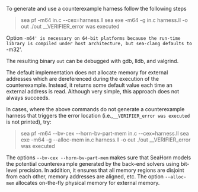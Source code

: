 To generate and use a counterexample harness follow the following steps

  > sea pf -m64 in.c --cex=harness.ll
  > sea exe -m64 -g in.c harness.ll -o out
  > ./out
  __VERIFIER_error was executed

Option `-m64' is necessary on 64-bit platforms because the run-time
library is compiled under host architecture, but sea-clang defaults to
`-m32'.

The resulting binary `out` can be debugged with gdb, lldb, and valgrind.

The default implementation does not allocate memory for external
addresses which are dereferenced during the execution of the
counterexample. Instead, it returns some default value each time an
external address is read. Although very simple, this approach does not
always succeeds. 

In cases, where the above commands do not generate a counterexample
harness that triggers the error location (i.e.,`__VERIFIER_error was
executed` is not printed), try:


  > sea pf -m64 --bv-cex --horn-bv-part-mem in.c --cex=harness.ll
  > sea exe -m64 -g --alloc-mem in.c harness.ll -o out
  > ./out
  __VERIFIER_error was executed
  
  
The options `--bv-cex --horn-bv-part-mem` makes sure that SeaHorn
models the potential counterexample generated by the back-end solvers
using bit-level precision. In addition, it ensures that all memory
regions are disjoint from each other, memory addresses are aligned,
etc. The option `--alloc-mem` allocates on-the-fly physical memory for
external memory.

